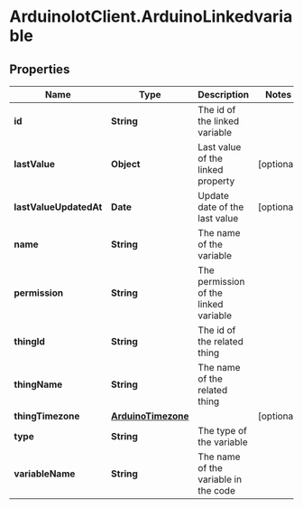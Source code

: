 # ArduinoIotClient.ArduinoLinkedvariable

## Properties

Name | Type | Description | Notes
------------ | ------------- | ------------- | -------------
**id** | **String** | The id of the linked variable | 
**lastValue** | **Object** | Last value of the linked property | [optional] 
**lastValueUpdatedAt** | **Date** | Update date of the last value | [optional] 
**name** | **String** | The name of the variable | 
**permission** | **String** | The permission of the linked variable | 
**thingId** | **String** | The id of the related thing | 
**thingName** | **String** | The name of the related thing | 
**thingTimezone** | [**ArduinoTimezone**](ArduinoTimezone.md) |  | [optional] 
**type** | **String** | The type of the variable | 
**variableName** | **String** | The name of the variable in the code | 


